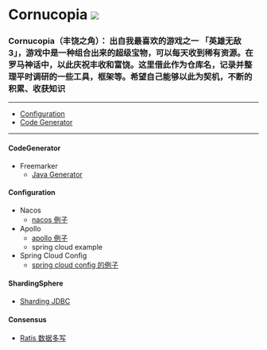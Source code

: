 Cornucopia ![](https://raw.githubusercontent.com/taojintianxia/cornucopia/master/doc/images/Cornucopia.jpg?token=AA7MDWGXK63HPBLH3AR5MBS5WJVOM) 
==========

### Cornucopia（丰饶之角）： 出自我最喜欢的游戏之一 「英雄无敌 3」，游戏中是一种组合出来的超级宝物，可以每天收到稀有资源。在罗马神话中，以此庆祝丰收和富饶。这里借此作为仓库名，记录并整理平时调研的一些工具，框架等。希望自己能够以此为契机，不断的积累、收获知识

- - -

- [Configuration](#Configuration)
- [Code Generator](#CodeGenerator)

- - -

#### CodeGenerator
  - Freemarker
    - [Java Generator](code-generator/freemarker/java-generator)

#### Configuration
  - Nacos
    - [nacos 例子](configuration-example/nacos-example)
  - Apollo
    - [apollo 例子](configuration-example/apollo-example)
    - spring cloud example
  - Spring Cloud Config
    - [spring cloud config 的例子](configuration-example/spring-cloud-config-example)
    
#### ShardingSphere
  - [Sharding JDBC](shardingsphere)

#### Consensus
  - [Ratis 数据多写](consensus/ratis/database-replicated)
